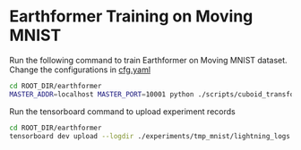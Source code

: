 # Earthformer Training on Moving MNIST
Run the following command to train Earthformer on Moving MNIST dataset. 
Change the configurations in [cfg.yaml](./cfg.yaml)
```bash
cd ROOT_DIR/earthformer
MASTER_ADDR=localhost MASTER_PORT=10001 python ./scripts/cuboid_transformer/moving_mnist/train_cuboid_mnist.py --gpus 2 --cfg ./scripts/cuboid_transformer/moving_mnist/cfg.yaml --ckpt_name last.ckpt --save tmp_mnist
```
Run the tensorboard command to upload experiment records
```bash
cd ROOT_DIR/earthformer
tensorboard dev upload --logdir ./experiments/tmp_mnist/lightning_logs --name 'tmp_mnist'
```
